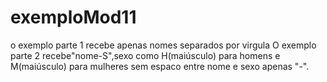 # exemploMod11
o exemplo parte 1 recebe apenas nomes separados por virgula 
O exemplo parte 2 recebe"nome-S",sexo como H(maiúsculo) para homens e M(maiúsculo) para mulheres sem espaco entre nome e sexo apenas "-".
